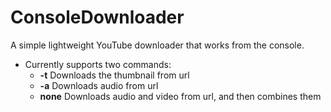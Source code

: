 # ConsoleDownloader
A simple lightweight YouTube downloader that works from the console.

- Currently supports two commands:
  - **-t** Downloads the thumbnail from url
  - **-a** Downloads audio from url
  - **none** Downloads audio and video from url, and then combines them
